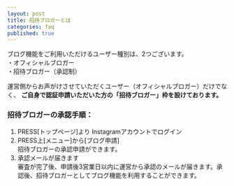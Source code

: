 ```yaml
---
layout: post
title: 招待ブロガーとは
categories: faq
published: true
---
```


ブログ機能をご利用いただけるユーザー種別は、2つございます。  
・オフィシャルブロガー  
・招待ブロガー（承認制）  

運営側からお声がけさせていただくユーザー（オフィシャルブロガー）だけでなく、 **ご自身で認証申請いただいた方の「招待ブロガー」枠を設けております。**  
  
### 招待ブロガーの承認手順：  
1. PRESS[トップページ]より Instagramアカウントでログイン  
2. PRESS上[メニュー]から[ブログ申請]  
招待ブロガーの承認申請ができます。  
3. 承認メールが届きます  
審査が完了後、申請後3営業日以内に運営から承認のメールが届きます。承認後、招待ブロガーとしてブログ機能を利用することができます。  
